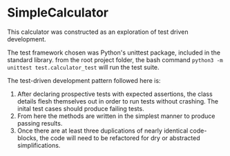 # SimpleCalculator

This calculator was constructed as an exploration of test driven development.

The test framework chosen was Python's unittest package, included in the standard library. 
from the root project folder, the bash command `python3 -m unittest test.calculator_test` will run the test suite.

The test-driven development pattern followed here is:
1. After declaring prospective tests with expected assertions, the class details flesh themselves out in order to run tests without crashing.
The inital test cases should produce failing tests.
2. From here the methods are written in the simplest manner to produce passing results. 
3. Once there are at least three duplications of nearly identical code-blocks, the code will need to be refactored for dry or abstracted simplifications.

